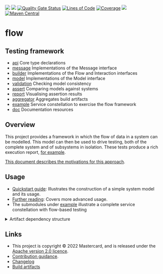 
[![](https://github.com/Mastercard/flow/actions/workflows/maven.yml/badge.svg)](https://github.com/Mastercard/flow/actions/workflows/maven.yml)
[![](https://github.com/Mastercard/flow/actions/workflows/codeql-analysis.yml/badge.svg)](https://github.com/Mastercard/flow/actions/workflows/codeql-analysis.yml)
[![Quality Gate Status](https://sonarcloud.io/api/project_badges/measure?project=Mastercard_flow&metric=alert_status)](https://sonarcloud.io/summary/new_code?id=Mastercard_flow)
[![Lines of Code](https://sonarcloud.io/api/project_badges/measure?project=Mastercard_flow&metric=ncloc)](https://sonarcloud.io/summary/new_code?id=Mastercard_flow)
[![Coverage](https://sonarcloud.io/api/project_badges/measure?project=Mastercard_flow&metric=coverage)](https://sonarcloud.io/summary/new_code?id=Mastercard_flow)
[![](https://img.shields.io/github/license/Mastercard/flow)](LICENCE)
[![Maven Central](https://img.shields.io/maven-central/v/com.mastercard.test.flow/parent)](https://search.maven.org/search?q=com.mastercard.test.flow)

<!-- title start -->

# flow

Testing framework
---


 * [api](api) Core type declarations
 * [message](message) Implementations of the Message interface
 * [builder](builder) Implementations of the Flow and Interaction interfaces
 * [model](model) Implementations of the Model interface
 * [validation](validation) Checking model consistency
 * [assert](assert) Comparing models against systems
 * [report](report) Visualising assertion results
 * [aggregator](aggregator) Aggregates build artifacts
 * [example](example) Service constellation to exercise the flow framework
 * [doc](doc) Documentation resources

<!-- title end -->

## Overview

This project provides a framework in which the flow of data in a system can be modelled.
This model can then be used to drive testing, both of the complete system and of subsystems in isolation.
These tests produce a rich execution report, [for example](https://mastercard.github.io/flow/execution/latest/flow_execution_reports/example/app-itest/target/mctf/latest/index.html).

[This document describes the motivations for this approach](doc/src/main/markdown/motivation/index.md).

## Usage

 * [Quickstart guide](doc/src/main/markdown/quickstart.md): Illustrates the construction of a simple system model and its usage.
 * [Further reading](doc/src/main/markdown/further.md): Covers more advanced usage.
 * The submodules under [example](example) illustrate a complete service constellation with flow-based testing

<details>
<summary>Artifact dependency structure</summary>

<!-- start_module_diagram:framework -->

```mermaid
graph LR
  subgraph com.mastercard.test.flow
    api --> message-core
    api --> builder
    api --> model
    api --> validation-core
    api --> report-core
    assert-core --> assert-junit4
    assert-core --> assert-junit5
    assert-filter --> assert-core
    message-core --> message-http
    message-core --> message-json
    message-core --> message-sql
    message-core --> message-text
    message-core --> message-web
    message-core --> message-xml
    report-core --> assert-filter
    report-ng --> report-core
    validation-core --> validation-junit4
    validation-core --> validation-junit5
    validation-core --> coppice
  end
```

<!-- end_module_diagram -->
</details>

## Links

 * This project is copyright © 2022 Mastercard, and is released under the [Apache version 2.0 licence](LICENCE).
 * [Contribution guidance](CONTRIBUTING.md).
 * [Changelog](CHANGELOG.md)
 * [Build artifacts](https://mastercard.github.io/flow/)
